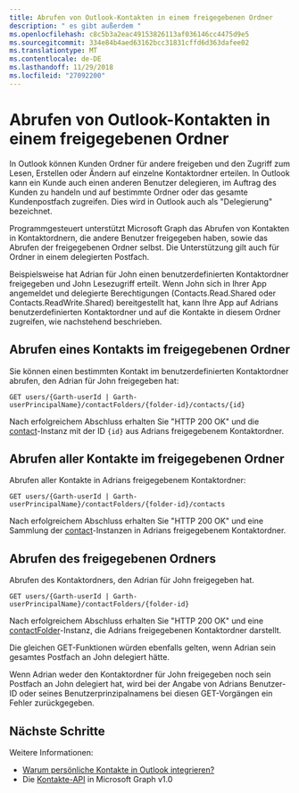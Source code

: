 ```yaml
---
title: Abrufen von Outlook-Kontakten in einem freigegebenen Ordner
description: " es gibt außerdem "
ms.openlocfilehash: c8c5b3a2eac49153826113af036146cc4475d9e5
ms.sourcegitcommit: 334e84b4aed63162bcc31831cffd6d363dafee02
ms.translationtype: MT
ms.contentlocale: de-DE
ms.lasthandoff: 11/29/2018
ms.locfileid: "27092200"
---
```

# <a name="get-outlook-contacts-in-a-shared-folder"></a>Abrufen von Outlook-Kontakten in einem freigegebenen Ordner

In Outlook können Kunden Ordner für andere freigeben und den Zugriff zum Lesen, Erstellen oder Ändern auf einzelne Kontaktordner erteilen. In Outlook kann ein Kunde auch einen anderen Benutzer delegieren, im Auftrag des Kunden zu handeln und auf bestimmte Ordner oder das gesamte Kundenpostfach zugreifen. Dies wird in Outlook auch als "Delegierung" bezeichnet.

Programmgesteuert unterstützt Microsoft Graph das Abrufen von Kontakten in Kontaktordnern, die andere Benutzer freigegeben haben, sowie das Abrufen der freigegebenen Ordner selbst. Die Unterstützung gilt auch für Ordner in einem delegierten Postfach.

Beispielsweise hat Adrian für John einen benutzerdefinierten Kontaktordner freigegeben und John Lesezugriff erteilt. Wenn John sich in Ihrer App angemeldet und delegierte Berechtigungen (Contacts.Read.Shared oder Contacts.ReadWrite.Shared) bereitgestellt hat, kann Ihre App auf Adrians benutzerdefinierten Kontaktordner und auf die Kontakte in diesem Ordner zugreifen, wie nachstehend beschrieben.

## <a name="get-a-contact-in-the-shared-folder"></a>Abrufen eines Kontakts im freigegebenen Ordner

Sie können einen bestimmten Kontakt im benutzerdefinierten Kontaktordner abrufen, den Adrian für John freigegeben hat:

<!-- { "blockType": "ignored" } -->
```http
GET users/{Garth-userId | Garth-userPrincipalName}/contactFolders/{folder-id}/contacts/{id}
```

Nach erfolgreichem Abschluss erhalten Sie "HTTP 200 OK" und die [contact](/graph/api/resources/contact?view=graph-rest-1.0)-Instanz mit der ID `{id}` aus Adrians freigegebenem Kontaktordner.

## <a name="get-all-contacts-in-the-shared-folder"></a>Abrufen aller Kontakte im freigegebenen Ordner

Abrufen aller Kontakte in Adrians freigegebenem Kontaktordner:

<!-- { "blockType": "ignored" } -->
```http
GET users/{Garth-userId | Garth-userPrincipalName}/contactFolders/{folder-id}/contacts
```

Nach erfolgreichem Abschluss erhalten Sie "HTTP 200 OK" und eine Sammlung der [contact](/graph/api/resources/contact?view=graph-rest-1.0)-Instanzen in Adrians freigegebenem Kontaktordner.

## <a name="get-the-shared-folder"></a>Abrufen des freigegebenen Ordners

Abrufen des Kontaktordners, den Adrian für John freigegeben hat.

<!-- { "blockType": "ignored" } -->
```http
GET users/{Garth-userId | Garth-userPrincipalName}/contactFolders/{folder-id}
```

Nach erfolgreichem Abschluss erhalten Sie "HTTP 200 OK" und eine [contactFolder](/graph/api/resources/contactfolder?view=graph-rest-1.0)-Instanz, die Adrians freigegebenen Kontaktordner darstellt.

Die gleichen GET-Funktionen würden ebenfalls gelten, wenn Adrian sein gesamtes Postfach an John delegiert hätte.

Wenn Adrian weder den Kontaktordner für John freigegeben noch sein Postfach an John delegiert hat, wird bei der Angabe von Adrians Benutzer-ID oder seines Benutzerprinzipalnamens bei diesen GET-Vorgängen ein Fehler zurückgegeben. 


## <a name="next-steps"></a>Nächste Schritte

Weitere Informationen:

- [Warum persönliche Kontakte in Outlook integrieren?](outlook-contacts-concept-overview.md)
- Die [Kontakte-API](/graph/api/resources/contact?view=graph-rest-1.0) in Microsoft Graph v1.0